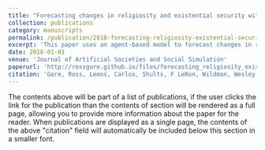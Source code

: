 ```yaml
---
title: "Forecasting changes in religiosity and existential security with an agent-based model"
collection: publications
category: manuscripts
permalink: /publication/2018-forecasting-religiosity-existential-security
excerpt: 'This paper uses an agent-based model to forecast changes in religiosity and existential security, exploring the dynamics between these factors.'
date: 2018-01-01
venue: 'Journal of Artificial Societies and Social Simulation'
paperurl: 'http://rossgore.github.io/files/forecasting_religiosity_existential_security.pdf'
citation: 'Gore, Ross, Lemos, Carlos, Shults, F LeRon, Wildman, Wesley J. (2018). "Forecasting changes in religiosity and existential security with an agent-based model." <i>Journal of Artificial Societies and Social Simulation</i>. 21(1).'
---
```

The contents above will be part of a list of publications, if the user clicks the link for the publication than the contents of section will be rendered as a full page, allowing you to provide more information about the paper for the reader. When publications are displayed as a single page, the contents of the above "citation" field will automatically be included below this section in a smaller font.